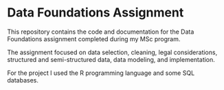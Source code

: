 

# Data Foundations Assignment

This repository contains the code and documentation for the Data Foundations assignment
completed during my MSc program. 

The assignment focused on data selection, cleaning, legal
considerations, structured and semi-structured data, data modeling, and implementation. 

For the project I used the R programming language and some SQL databases.
